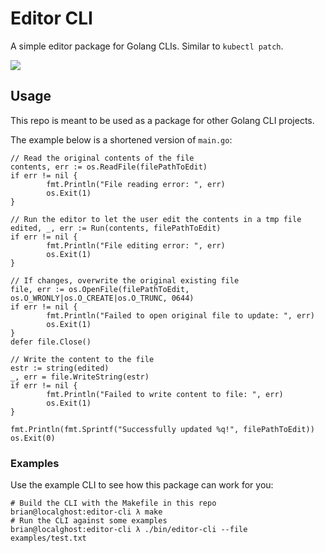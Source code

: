 # Editor CLI

A simple editor package for Golang CLIs. Similar to `kubectl patch`.

![](img/example-edit.gif)

## Usage

This repo is meant to be used as a package for other Golang CLI projects.

The example below is a shortened version of `main.go`:

```golang
// Read the original contents of the file
contents, err := os.ReadFile(filePathToEdit)
if err != nil {
        fmt.Println("File reading error: ", err)
        os.Exit(1)
}

// Run the editor to let the user edit the contents in a tmp file
edited, _, err := Run(contents, filePathToEdit)
if err != nil {
        fmt.Println("File editing error: ", err)
        os.Exit(1)
}

// If changes, overwrite the original existing file
file, err := os.OpenFile(filePathToEdit, os.O_WRONLY|os.O_CREATE|os.O_TRUNC, 0644)
if err != nil {
        fmt.Println("Failed to open original file to update: ", err)
        os.Exit(1)
}
defer file.Close()

// Write the content to the file
estr := string(edited)
_, err = file.WriteString(estr)
if err != nil {
        fmt.Println("Failed to write content to file: ", err)
        os.Exit(1)
}

fmt.Println(fmt.Sprintf("Successfully updated %q!", filePathToEdit))
os.Exit(0)
```

### Examples

Use the example CLI to see how this package can work for you:

```shell
# Build the CLI with the Makefile in this repo
brian@localghost:editor-cli λ make
# Run the CLI against some examples
brian@localghost:editor-cli λ ./bin/editor-cli --file examples/test.txt
```
